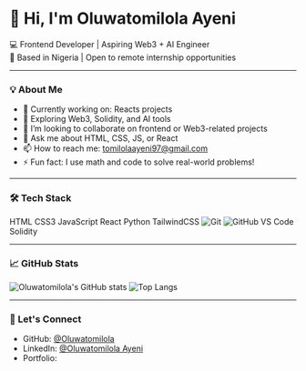 # 👋 Hi, I'm Oluwatomilola Ayeni 
💻 Frontend Developer | Aspiring Web3 + AI Engineer  
📍 Based in Nigeria | Open to remote internship opportunities  

---

### 💡 About Me

- 🔭 Currently working on: Reacts projects
- 🌱 Exploring Web3, Solidity, and AI tools  
- 👯 I’m looking to collaborate on frontend or Web3-related projects  
- 💬 Ask me about HTML, CSS, JS, or React  
- 📫 How to reach me: tomilolaayeni97@gmail.com  
- ⚡ Fun fact: I use math and code to solve real-world problems!

---

### 🛠 Tech Stack

HTML
CSS3
JavaScript
React
Python
TailwindCSS
![Git](https://img.shields.io/badge/Git-F05032?style=flat&logo=git&logoColor=white)
![GitHub](https://img.shields.io/badge/GitHub-181717?style=flat&logo=github&logoColor=white)
VS Code
Solidity

---

### 📈 GitHub Stats

![Oluwatomilola's GitHub stats](https://github-readme-stats.vercel.app/api?username=Oluwatomilola&show_icons=true&theme=radical)
![Top Langs](https://github-readme-stats.vercel.app/api/top-langs/?username=Oluwatomilola&layout=compact&theme=radical)

---

### 🔗 Let's Connect

- GitHub: [@Oluwatomilola](https://github.com/Oluwatomilola)  
- LinkedIn: [@Oluwatomilola Ayeni](www.linkedin.com/in/oluwatomilola-ayeni-553368127)
- Portfolio: 
